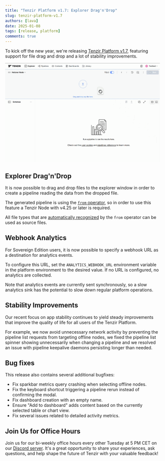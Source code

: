 ```yaml
---
title: "Tenzir Platform v1.7: Explorer Drag'n'Drop"
slug: tenzir-platform-v1.7
authors: [lava]
date: 2025-01-08
tags: [release, platform]
comments: true
---
```


To kick off the new year, we're releasing [Tenzir Platform
v1.7][github-release], featuring support for file drag and drop and a lot of
stability improvements.

![Tenzir Platform v1.7](tenzir-platform-v1.7.png)

[github-release]: https://github.com/tenzir/platform/releases/tag/v1.7.0

<!-- truncate -->

## Explorer Drag'n'Drop

It is now possible to drag and drop files to the explorer window in order to
create a pipeline reading the data from the dropped file.

The generated pipeline is using the [`from`
operator](/next/tql2/operators/from), so in order to use this feature a Tenzir
Node with v4.25 or later is required.

All file types that are [automatically
recognized](/next/tql2/operators/from#file-extensions) by the `from` operator
can be used as source files.

## Webhook Analytics

For Sovereign Edition users, it is now possible to specify a webhook URL as a
destination for analytics events.

To configure this URL, set the `ANALYTICS_WEBHOOK_URL` environment variable in
the platform environment to the desired value. If no URL is configured, no
analytics are collected.

Note that analytics events are currently sent synchronously, so a slow analytics
sink has the potential to slow down regular platform operations.

## Stability Improvements

Our recent focus on app stability continues to yield steady improvements that
improve the quality of life for all users of the Tenzir Platform.

For example, we now avoid unnecessary network activity by preventing the
pipeline list requests from targeting offline nodes, we fixed the pipeline list
spinner showing unnecessarily when changing a pipeline and we resolved an issue
with pipeline keepalive daemons persisting longer than needed.

## Bug fixes

This release also contains several additional bugfixes:

- Fix sparkbar metrics query crashing when selecting offline nodes.
- Fix the keyboard shortcut triggering a pipeline rerun instead of confirming
  the modal.
- Fix dashboard creation with an empty name.
- Ensure "Add to dashboard" adds content based on the currently selected table
  or chart view.
- Fix several issues related to detailed activity metrics.

## Join Us for Office Hours

Join us for our bi-weekly office hours every other Tuesday at 5 PM CET on our
[Discord server][discord]. It's a great opportunity to share your experiences,
ask questions, and help shape the future of Tenzir with your valuable feedback!

[discord]: /discord
